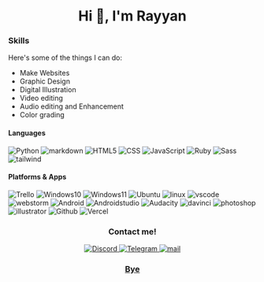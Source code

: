 <h1 align="center">Hi 👋, I'm Rayyan</h1>
<!--
**rayyanmm/rayyanmm** is a ✨ _special_ ✨ repository because its `README.md` (this file) appears on your GitHub profile.
-->

### Skills

Here's some of the things I can do:
- Make Websites
- Graphic Design
- Digital Illustration
- Video editing
- Audio editing and Enhancement 
- Color grading

#### Languages
![Python](https://ziadoua.github.io/m3-Markdown-Badges/badges/Python/python2.svg)
![markdown](https://ziadoua.github.io/m3-Markdown-Badges/badges/Markdown/markdown3.svg)
![HTML5](https://ziadoua.github.io/m3-Markdown-Badges/badges/HTML/html3.svg)
![CSS](https://ziadoua.github.io/m3-Markdown-Badges/badges/CSS/css3.svg)
![JavaScript](https://ziadoua.github.io/m3-Markdown-Badges/badges/Javascript/javascript3.svg)
![Ruby](https://ziadoua.github.io/m3-Markdown-Badges/badges/Ruby/ruby3.svg)
![Sass](https://ziadoua.github.io/m3-Markdown-Badges/badges/Sass/sass3.svg)
![tailwind](https://ziadoua.github.io/m3-Markdown-Badges/badges/TailwindCSS/tailwindcss3.svg)


#### Platforms & Apps
![Trello](https://ziadoua.github.io/m3-Markdown-Badges/badges/Trello/trello3.svg)
![Windows10](https://ziadoua.github.io/m3-Markdown-Badges/badges/Windows10/windows103.svg)
![Windows11](https://ziadoua.github.io/m3-Markdown-Badges/badges/Windows11/windows113.svg)
![Ubuntu](https://ziadoua.github.io/m3-Markdown-Badges/badges/Ubuntu/ubuntu3.svg)
![linux](https://ziadoua.github.io/m3-Markdown-Badges/badges/Linux/linux3.svg)
![vscode](https://ziadoua.github.io/m3-Markdown-Badges/badges/VisualStudioCode/visualstudiocode3.svg)
![webstorm](https://ziadoua.github.io/m3-Markdown-Badges/badges/Webstorm/webstorm3.svg)
![Android](https://ziadoua.github.io/m3-Markdown-Badges/badges/Android/android3.svg)
![Androidstudio](https://ziadoua.github.io/m3-Markdown-Badges/badges/AndroidStudio/androidstudio3.svg)
![Audacity](https://ziadoua.github.io/m3-Markdown-Badges/badges/Audacity/audacity3.svg)
![davinci](https://ziadoua.github.io/m3-Markdown-Badges/badges/DaVinciResolve/davinciresolve3.svg)
![photoshop](https://ziadoua.github.io/m3-Markdown-Badges/badges/Photoshop/photoshop3.svg)
![illustrator](https://ziadoua.github.io/m3-Markdown-Badges/badges/Illustrator/illustrator3.svg)
![Github](https://ziadoua.github.io/m3-Markdown-Badges/badges/Github/github3.svg)
![Vercel](https://ziadoua.github.io/m3-Markdown-Badges/badges/Vercel/vercel3.svg)

<h3 align="center"> Contact me! </h3>
<p align="center">
  <a href="https://discord.com/users/628600195806003211">
    <img src="https://ziadoua.github.io/m3-Markdown-Badges/badges/Discord/discord2.svg" alt="Discord">
  </a>
  <a href="https://t.me/rayyanmmm">
    <img src="https://ziadoua.github.io/m3-Markdown-Badges/badges/Telegram/telegram2.svg" alt="Telegram">
  </a>
   <a href="mailto:rayyanbc@keemail.me">
    <img src="https://ziadoua.github.io/m3-Markdown-Badges/badges/Mail/mail3.svg" alt="mail">
  </a>
  <a href="rayyanmanzary@protonmail.com">
  <!--  <img src="https://ziadoua.github.io/m3-Markdown-Badges/badges/Instagram/instagram3.svg" alt="Instagram">
  </a> -->
</p>

<h3 align="center">Bye</h3>

